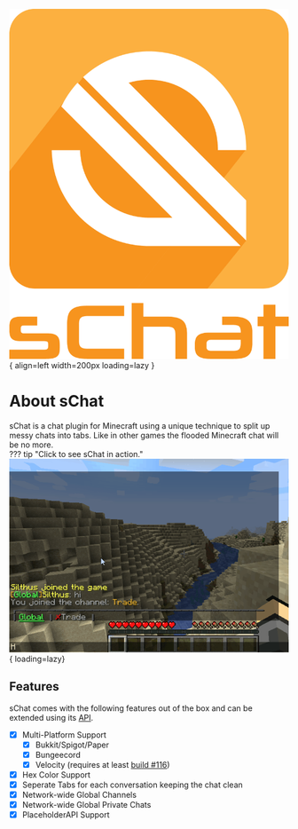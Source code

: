 ![sChat Logo](assets/logo_text.png){ align=left width=200px loading=lazy }

# About sChat

sChat is a chat plugin for Minecraft using a unique technique to split up messy chats into tabs.
Like in other games the flooded Minecraft chat will be no more.  
??? tip "Click to see sChat in action."
    ![sChat Demo](assets/demo.gif){ loading=lazy}

## Features

sChat comes with the following features out of the box and can be extended using its [API][API].

- [X] Multi-Platform Support
    - [X] Bukkit/Spigot/Paper
    - [X] Bungeecord
    - [X] Velocity (requires at least [build #116][velocity])
- [x] Hex Color Support
- [X] Seperate Tabs for each conversation keeping the chat clean
- [X] Network-wide Global Channels
- [X] Network-wide Global Private Chats
- [X] PlaceholderAPI Support

[API]: developer
[velocity]: https://papermc.io/downloads#Velocity
